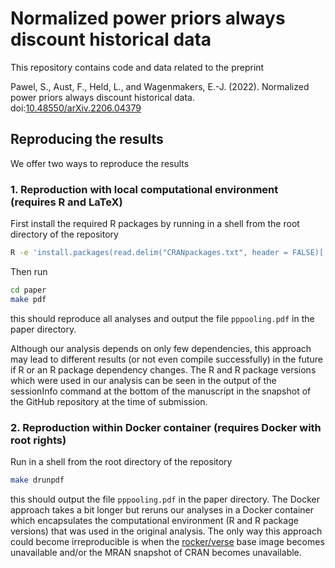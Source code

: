 # Normalized power priors always discount historical data

This repository contains code and data related to the preprint

Pawel, S., Aust, F., Held, L., and Wagenmakers, E.-J. (2022). Normalized power
priors always discount historical data.
doi:[10.48550/arXiv.2206.04379](https://doi.org/10.48550/arXiv.2206.04379)

## Reproducing the results

We offer two ways to reproduce the results

### 1. Reproduction with local computational environment (requires R and LaTeX)

First install the required R packages by running in a shell from the root
directory of the repository

``` sh
R -e 'install.packages(read.delim("CRANpackages.txt", header = FALSE)[,1])'
```

Then run

``` sh
cd paper
make pdf
```

this should reproduce all analyses and output the file `pppooling.pdf` in the
paper directory.

Although our analysis depends on only few dependencies, this approach may lead
to different results (or not even compile successfully) in the future if R or an
R package dependency changes. The R and R package versions which were used in
our analysis can be seen in the output of the sessionInfo command at the bottom
of the manuscript in the snapshot of the GitHub repository at the time of
submission.

### 2. Reproduction within Docker container (requires Docker with root rights)

Run in a shell from the root directory of the repository

``` sh
make drunpdf
```

this should output the file `pppooling.pdf` in the paper directory. The Docker
approach takes a bit longer but reruns our analyses in a Docker container which
encapsulates the computational environment (R and R package versions) that was
used in the original analysis. The only way this approach could become
irreproducible is when the [rocker/verse](https://hub.docker.com/r/rocker/verse)
base image becomes unavailable and/or the MRAN snapshot of CRAN becomes
unavailable.
